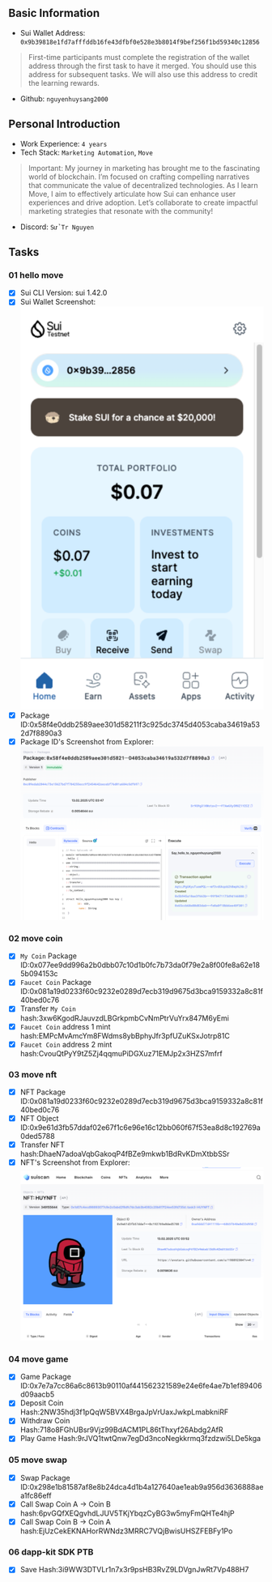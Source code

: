 ## Basic Information
- Sui Wallet Address: `0x9b39818e1fd7afffddb16fe43dfbf0e528e3b8014f9bef256f1bd59340c12856`
> First-time participants must complete the registration of the wallet address through the first task to have it merged. You should use this address for subsequent tasks. We will also use this address to credit the learning rewards.
- Github: `nguyenhuysang2000`

## Personal Introduction
- Work Experience: `4 years`
- Tech Stack: `Marketing Automation`, `Move`
> Important: My journey in marketing has brought me to the fascinating world of blockchain. I’m focused on crafting compelling narratives that communicate the value of decentralized technologies. As I learn Move, I aim to effectively articulate how Sui can enhance user experiences and drive adoption. Let’s collaborate to create impactful marketing strategies that resonate with the community!
- Discord: `Sử Tr Nguyen`
  
## Tasks

### 01 hello move
- [x] Sui CLI Version: sui 1.42.0
- [x] Sui Wallet Screenshot: ![](images/suiwallet.png)
- [x] Package ID:0x58f4e0ddb2589aee301d58211f3c925dc3745d4053caba34619a532d7f8890a3
- [x] Package ID's Screenshot from Explorer: ![](images/packageid.png)

### 02 move coin
- [x] `My Coin` Package ID:0x077ee9dd996a2b0dbb07c10d1b0fc7b73da0f79e2a8f00fe8a62e185b094153c
- [x] `Faucet Coin` Package ID:0x081a19d0233f60c9232e0289d7ecb319d9675d3bca9159332a8c81f40bed0c76
- [x] Transfer `My Coin` hash:3xw6KgodRJauvzdLBGrkpmbCvNmPtrVuYrx847M6yEmi
- [x] `Faucet Coin` address 1 mint hash:EMPcMvAmcYm8FWdms8ybBphyJfr3pfUZuKSxJotrp81C
- [x] `Faucet Coin` address 2 mint hash:CvouQtPyY9tZ5Zj4qqmuPiDGXuz71EMJp2x3HZS7mfrf

### 03 move nft
- [x] NFT Package ID:0x081a19d0233f60c9232e0289d7ecb319d9675d3bca9159332a8c81f40bed0c76
- [x] NFT Object ID:0x9e61d3fb57ddaf02e67f1c6e96e16c12bb060f67f53ea8d8c192769a0ded5788
- [x] Transfer NFT hash:DhaeN7adoaVqbGakoqP4fBZe9mkwb1BdRvKDmXtbbSSr
- [x] NFT's Screenshot from Explorer: ![](images/nft.png)

### 04 move game
- [x] Game Package ID:0x7e7a7cc86a6c8613b90110af441562321589e24e6fe4ae7b1ef89406d09aacb5
- [x] Deposit Coin Hash:2NW35hdj3f1pQqW5BVX4BrgaJpVrUaxJwkpLmabkniRF
- [x] Withdraw Coin Hash:718o8FGhUBsr9Vjz99BdACM1PL86tThxyf26Abdg2AfR
- [x] Play Game Hash:9rJVQ1twtQnw7egDd3ncoNegkkrmq3fzdzwi5LDe5kga

### 05 move swap
- [x] Swap Package ID:0x298e1b81587af8e8b24dca4d1b4a127640ae1eab9a956d3636888aea1fc86eff
- [x] Call Swap Coin A -> Coin B hash:6pvGQfXEQgvhdLJUV5TKjYbqzCyBG3w5myFmQHTe4hjP
- [x] Call Swap Coin B -> Coin A hash:EjUzCekEKNAHorRWNdz3MRRC7VQjBwisUHSZFEBFy1Po

### 06 dapp-kit SDK PTB
- [x] Save Hash:3i9WW3DTVLr1n7x3r9psHB3RvZ9LDVgnJwRt7Vp488H7
